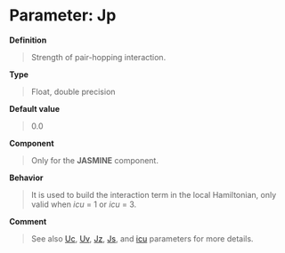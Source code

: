# Parameter: Jp

**Definition**

> Strength of pair-hopping interaction.

**Type**

> Float, double precision

**Default value**

> 0.0

**Component**

> Only for the **JASMINE** component.

**Behavior**

> It is used to build the interaction term in the local Hamiltonian, only valid when *icu* = 1 or *icu* = 3.

**Comment**

> See also [Uc](p_uc.md), [Uv](p_uv.md), [Jz](p_jz.md), [Js](p_js.md), and [icu](p_icu.md) parameters for more details.

